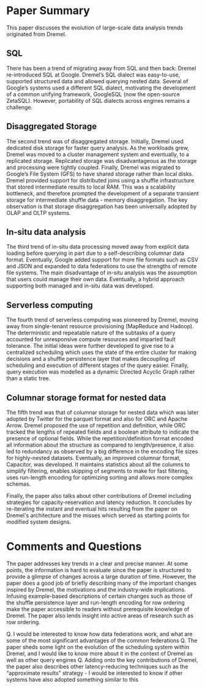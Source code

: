# Paper Summary

This paper discusses the evolution of large-scale data analysis trends originated from Dremel.

## SQL
There has been a trend of migrating away from SQL and then back: Dremel re-introduced SQL at Google. Dremel’s SQL dialect was easy-to-use, supported structured data and allowed querying nested data. Several of Google’s systems used a different SQL dialect, motivating the development of a common unifying framework, GoogleSQL (now the open-source ZetaSQL). However, portability of SQL dialects across engines remains a challenge.

## Disaggregated Storage
The second trend was of disaggregated storage. Initially, Dremel used dedicated disk storage for faster query analysis. As the workloads grew, Dremel was moved to a cluster management system and eventually, to a replicated storage. Replicated storage was disadvantageous as the storage and processing were tightly coupled. Finally, Dremel was migrated to Google’s File System (GFS) to have shared storage rather than local disks. Dremel provided support for distributed joins using a shuffle infrastructure that stored intermediate results to local RAM. This was a scalability bottleneck, and therefore prompted the development of a separate transient storage for intermediate shuffle data - memory disaggregation. The key observation is that storage disaggregation has been universally adopted by OLAP and OLTP systems.

## In-situ data analysis
The third trend of in-situ data processing moved away from explicit data loading before querying in part due to a self-describing columnar data format. Eventually, Google added support for more file formats such as CSV and JSON and expanded to data federations to use the strengths of remote file systems. The main disadvantage of in-situ analysis was the assumption that users could manage their own data. Eventually, a hybrid approach supporting both managed and in-situ data was developed.

## Serverless computing
The fourth trend of serverless computing was pioneered by Dremel, moving away from single-tenant resource provisioning (MapReduce and Hadoop). The deterministic and repeatable nature of the subtasks of a query accounted for unresponsive compute resources and imparted fault tolerance. The initial ideas were further developed to give rise to a centralized scheduling which uses the state of the entire cluster for making decisions and a shuffle persistence layer that makes decoupling of scheduling and execution of different stages of the query easier. Finally, query execution was modelled as a dynamic Directed Acyclic Graph rather than a static tree.

## Columnar storage format for nested data
The fifth trend was that of columnar storage for nested data which was later adopted by Twitter for the parquet format and also for ORC and Apache Arrow. Dremel proposed the use of repetition and definition, while ORC tracked the lengths of repeated fields and a boolean attribute to indicate the presence of optional fields. While the repetition/definition format encoded all information about the structure as compared to length/presence, it also led to redundancy as observed by a big difference in the encoding file sizes for highly-nested datasets. Eventually, an improved columnar format, Capacitor, was developed. It maintains statistics about all the columns to simplify filtering, enables skipping of segments to make for fast filtering, uses run-length encoding for optimizing sorting and allows more complex schemas.

Finally, the paper also talks about other contributions of Dremel including strategies for capacity-reservation and latency reduction. It concludes by re-iterating the instant and eventual hits resulting from the paper on Dremel's architecture and the misses which served as starting points for modified system designs.

# Comments and Questions
The paper addresses key trends in a clear and precise manner. At some points, the information is hard to evaluate since the paper is structured to provide a glimpse of changes across a large duration of time. However, the paper does a good job of briefly describing many of the important changes inspired by Dremel, the motivations and the industry-wide implications. Infusing example-based descriptions of certain changes such as those of the shuffle persistence layer and run-length encoding for row ordering make the paper accessible to readers without prerequisite knowledge of Dremel. The paper also lends insight into active areas of research such as row ordering.

Q. I would be interested to know how data federations work, and what are some of the most significant advantages of the common federations
Q. The paper sheds some light on the evolution of the scheduling system within Dremel, and I would like to know more about it in the context of Dremel as well as other query engines
Q. Adding onto the key contributions of Dremel, the paper also describes other latency-reducing techniques such as the “approximate results” strategy - I would be interested to know if other systems have also adopted something similar to this
